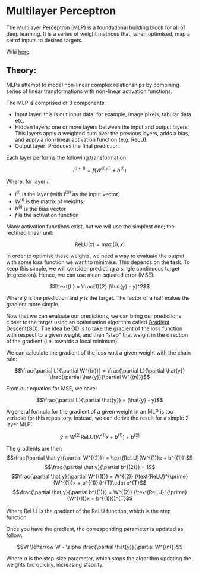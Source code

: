 # Multilayer Perceptron
The Multilayer Perceptron (MLP) is a foundational building block for all of deep learning. It is a series of weight matrices that, when optimised, map a set of inputs to desired targets.

Wiki [here](https://en.wikipedia.org/wiki/Multilayer_perceptron).

## Theory:
MLPs attempt to model non-linear complex relationships by combining series of linear transformations with non-linear activation functions.

The MLP is comprised of 3 components:
* Input layer: this is out input data, for example, image pixels, tabular data etc.
* Hidden layers: one or more layers between the input and output layers. This layers apply a weighted sum over the previous layers, adds a bias, and apply a non-linear activation function (e.g. ReLU).
* Output layer: Produces the final prediction.

 
Each layer performs the following transformation:

$$l^{(i+1)} = f(W^{(i)}l^{(i)} + b^{(i)})$$

Where, for layer $i$:
* $l^{(i)}$ is the layer (with $l^{(0)}$ as the input vector)
* $W^{(i)}$ is the matrix of weights
* $b^{(i)}$ is the bias vector
* $f$ is the activation function

Many activation functions exist, but we will use the simplest one; the rectified linear unit:

$$\text{ReLU}(x) = \max(0, x)$$

In order to optimise these weights, we need a way to evaluate the output with some loss function we want to minimise. This depends on the task. To keep this simple, we will consider predicting a single continuous target (regression). Hence, we can use mean-squared error (MSE):

$$\text{L} = \frac{1}{2} (\hat{y} - y)^2$$

Where $\hat{y}$ is the prediction and $y$ is the target. The factor of a half makes the gradient more simple.

Now that we can evaluate our predictions, we can bring our predictions closer to the target using an optimisation algorithm called [Gradient Descent](https://en.wikipedia.org/wiki/Gradient_descent)(GD). The idea be GD is to take the gradient of the loss function with respect to a given weight, and then "step" that weight in the direction of the gradient (i.e. towards a local minimum).

We can calculate the gradient of the loss w.r.t a given weight with the chain rule:

$$\frac{\partial L}{\partial W^{(n)}} = \frac{\partial L}{\partial \hat{y}} \frac{\partial \hat{y}}{\partial W^{(n)}}$$

From our equation for MSE, we have:

$$\frac{\partial L}{\partial \hat{y}} = (\hat{y} - y)$$

A general formula for the gradient of a given weight in an MLP is too verbose for this repository. Instead, we can derive the result for a simple 2 layer MLP:

$$\hat y = W^{(2)}\text{ReLU}(W^{(1)}x + b^{(1)}) + b^{(2)}$$

The gradients are then
$$\frac{\partial \hat y}{\partial W^{(2)}} = \text{ReLU}(W^{(1)}x + b^{(1)})$$
$$\frac{\partial \hat y}{\partial b^{(2)}} = 1$$
$$\frac{\partial \hat y}{\partial W^{(1)}} = W^{(2)} (\text{ReLU}^{\prime}(W^{(1)}x + b^{(1)}))^{T}\cdot x^{T}$$
$$\frac{\partial \hat y}{\partial b^{(1)}} = W^{(2)} (\text{ReLU}^{\prime}(W^{(1)}x + b^{(1)}))^{T}$$

Where $\text{ReLU}^\prime$ is the gradient of the $\text{ReLU}$ function, which is the step function.

Once you have the gradient, the corresponding parameter is updated as follow:

$$W \leftarrow W - \alpha \frac{\partial \hat{y}}{\partial W^{(n)}}$$

Where $\alpha$ is the step-size parameter, which stops the algorithm updating the weights too quickly, increasing stability.
